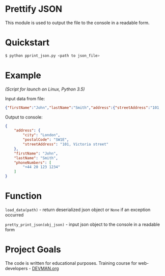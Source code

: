 # Prettify JSON

This module is used to output the file to the console in a readable form.

# Quickstart

```bash
$ python pprint_json.py <path to json_file>
```
# Example
*(Script for launch on Linux, Python 3.5)*

Input data from file:
```json
{"firstName":"John","lastName":"Smith","address":{"streetAddress":"101, Victoria street","city":"London","postalCode": "SW1E"},"phoneNumbers":["+44 20 123 1234"]}
```

Output to console:
```json
{
    "address": {
        "city": "London",
        "postalCode": "SW1E",
        "streetAddress": "101, Victoria street"
    },
    "firstName": "John",
    "lastName": "Smith",
    "phoneNumbers": [
        "+44 20 123 1234"
    ]
}
```
# Function

```load_data(path)``` - return deserialized json object or ```None``` if an exception occurred

```pretty_print_json(obj_json)``` - input json object to the console in a readable form

# Project Goals

The code is written for educational purposes. Training course for web-developers - [DEVMAN.org](https://devman.org)
